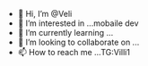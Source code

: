 - 👋 Hi, I’m @Veli
- 👀 I’m interested in ...mobaile dev
- 🌱 I’m currently learning ...
- 💞️ I’m looking to collaborate on ...
- 📫 How to reach me ...TG:Villi1

<!---
Veliprogram/Veliprogram is a ✨ special ✨ repository because its `README.md` (this file) appears on your GitHub profile.
You can click the Preview link to take a look at your changes.
--->
